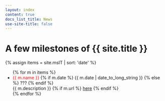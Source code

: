 ```yaml
---
layout: index
content: true
docs_list_title: News
use-site-title: false
---
```


<h1>A few milestones of {{ site.title }}</h1>

{% assign items = site.msIT | sort: 'date' %}

<div class="news-list">
<ul>
  {% for m in items %}
	<li> <span style="color:#ff1111">{{ m.name }}</span>
	{% if m.date %} {{ m.date | date_to_long_string }} {% else %} ??? {% endif %}
    <br/>{{ m.description }} {% if m.url %} <a href="{{ m.url }}">here</a> {% endif %}
    </li>
  {% endfor %}
</ul>
</div>
